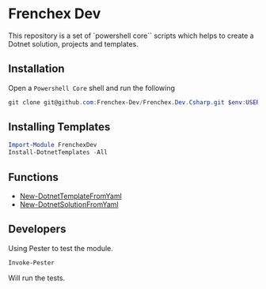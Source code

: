 # Frenchex Dev

This repository is a set of `powershell core`` scripts which helps to create a Dotnet solution, projects and templates.

## Installation

Open a `Powershell Core` shell and run the following

```powershell
git clone git@github.com:Frenchex-Dev/Frenchex.Dev.Csharp.git $env:USERPROFILE\Documents\PowerShell\Modules\FrenchexDev
```

## Installing Templates

```powershell
Import-Module FrenchexDev
Install-DotnetTemplates -All
```

## Functions

* [New-DotnetTemplateFromYaml](doc/New-DotnetTemplateFromYaml.md)
* [New-DotnetSolutionFromYaml](doc/New-DotnetSolutionFromyaml.md)

## Developers

Using Pester to test the module.

```powershell
Invoke-Pester
```

Will run the tests.
